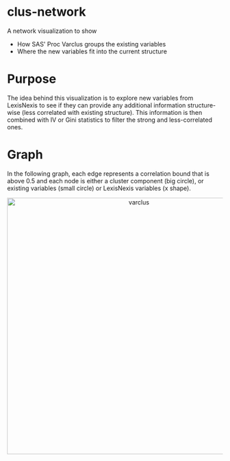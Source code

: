 # clus-network
A network visualization to show
* How SAS' Proc Varclus groups the existing variables 
* Where the new variables fit into the current structure

# Purpose
The idea behind this visualization is to explore new variables from LexisNexis to see if they can provide any additional information structure-wise (less correlated with existing structure). This information is then combined with IV or Gini statistics to filter the strong and less-correlated ones.

# Graph
In the following graph, each edge represents a correlation bound that is above 0.5 and each node is either a cluster component (big circle), or existing variables (small circle) or LexisNexis variables (x shape). 

<div>
    <a href="https://plot.ly/~jingmin1987/2/?share_key=1NeKzz7Di6fh2akYdiYh35" target="_blank" title="varclus" style="display: block; text-align: center;"><img src="https://plot.ly/~jingmin1987/2.png?share_key=1NeKzz7Di6fh2akYdiYh35" alt="varclus" style="max-width: 100%;width: 600px;"  width="600" onerror="this.onerror=null;this.src='https://plot.ly/404.png';" /></a>
    <script data-plotly="jingmin1987:2" sharekey-plotly="1NeKzz7Di6fh2akYdiYh35" src="https://plot.ly/embed.js" async></script>
</div>
